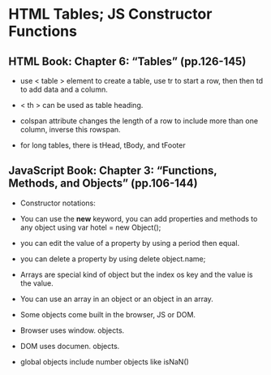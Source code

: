 # HTML Tables; JS Constructor Functions

## HTML Book: Chapter 6: “Tables” (pp.126-145)

* use < table > element to create a table, use tr to start a row, then then td to add data and a column.

* < th > can be used as table heading.

* colspan attribute changes the length of a row to include more than one column, inverse this rowspan.

* for long tables, there is tHead, tBody, and tFooter

## JavaScript Book: Chapter 3: “Functions, Methods, and Objects” (pp.106-144)

* Constructor notations: 

* You can use the **new** keyword, you can add properties and methods to any object using var hotel = new Object();

* you can edit the value of a property by using a period then equal.

* you can delete a property by using delete object.name;

* Arrays are special kind of object but the index os key and the value is the value.

* You can use an array in an object or an object in an array.

* Some objects come built in the browser, JS or DOM.

* Browser uses window. objects.

* DOM uses documen. objects.

* global objects include number objects like isNaN()












